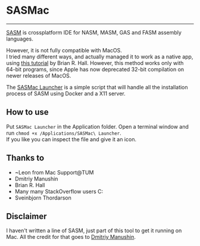 # SASMac
---

[SASM](http://dman95.github.io/SASM/) is crossplatform IDE for NASM, MASM, GAS and FASM assembly languages.

However, it is not fully compatible with MacOS.<br>
I tried many different ways, and actually managed it to work as a native app, using [this tutorial](https://sites.google.com/a/brianrhall.net/www/rss/installingsasmonamac) by Brian R. Hall. However, this method works only with 64-bit programs, since Apple has now deprecated 32-bit compilation on newer releases of MacOS.

The [SASMac Launcher](SASMac.Launcher) is a simple script that will handle all the installation process of SASM using Docker and a X11 server.

## How to use

Put `SASMac Launcher` in the Application folder. Open a terminal window and run `chmod +x /Applications/SASMac\ Launcher`.<br>
If you like you can inspect the file and give it an icon.


## Thanks to

- ~Leon from Mac Support@TUM
- Dmitriy Manushin
- Brian R. Hall
- Many many StackOverflow users C:
- Sveinbjorn Thordarson


## Disclaimer
I haven't written a line of SASM, just part of this tool to get it running on Mac. All the credit for that goes to [Dmitriy Manushin](https://github.com/Dman95/SASM).
